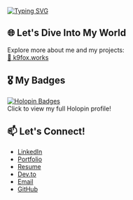 <!--### こんにちは 👋-->

[![Typing SVG](https://readme-typing-svg.herokuapp.com?font=Fira+Code&size=24&pause=1000&color=927FBF&center=true&vCenter=true&random=true&width=435&lines=Hello+%F0%9F%91%8B;Hola+%F0%9F%91%8B;Bonjour+%F0%9F%91%8B;%E3%81%93%E3%82%93%E3%81%AB%E3%81%A1%E3%81%AF+%F0%9F%91%8B;%E4%BD%A0%E5%A5%BD+%F0%9F%91%8B;%E0%A4%A8%E0%A4%AE%E0%A4%B8%E0%A5%8D%E0%A4%A4%E0%A5%87+%F0%9F%91%8B;%D9%85%D8%B1%D8%AD%D8%A8%D8%A7+%F0%9F%91%8B;Ciao+%F0%9F%91%8B;%D0%9F%D1%80%D0%B8%D0%B2%D0%B5%D1%82+%F0%9F%91%8B)](https://git.io/typing-svg)

## 🌐 Let's Dive Into My World  
Explore more about me and my projects:  
<a href="https://k9fox.works/" target="_blank">🔗 k9fox.works</a>

## 🎖️ My Badges  
[![Holopin Badges](https://holopin.me/aiyafi)](https://holopin.io/@aiyafi)  
Click to view my full Holopin profile!

## 📫 Let's Connect!
- <a href="https://linkedin.com/in/ai-yafi/" target="_blank">LinkedIn</a>  
- <a href="https://k9fox.works/" target="_blank">Portfolio</a>  
- <a href="https://cv.k9fox.works/" target="_blank">Resume</a>  
- <a href="https://dev.to/aiyafi" target="_blank">Dev.to</a>  
- <a href="mailto:yaf@k9fox.works" target="_blank">Email</a>  
- <a href="https://github.com/aiyafi" target="_blank">GitHub</a>  

<!--
**aiyafi/aiyafi** is a ✨ _special_ ✨ repository because its `README.md` (this file) appears on your GitHub profile.

Here are some ideas to get you started:

- 🔭 I’m currently working on ...
- 🌱 I’m currently learning ...
- 👯 I’m looking to collaborate on ...
- 🤔 I’m looking for help with ...
- 💬 Ask me about ...
- 📫 How to reach me: ...
- 😄 Pronouns: ...
- ⚡ Fun fact: ...
-->
